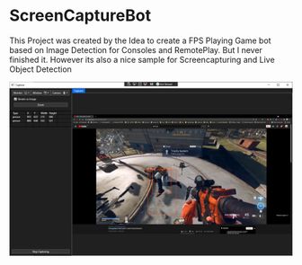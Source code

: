 # ScreenCaptureBot
This Project was created by the Idea to create a FPS Playing Game bot based on Image Detection for Consoles and RemotePlay.
But I never finished it. However its also a nice sample for Screencapturing and Live Object Detection


![alt text](https://raw.githubusercontent.com/fgilde/ScreenCaptureBot/main/Images/screenshot1.png)